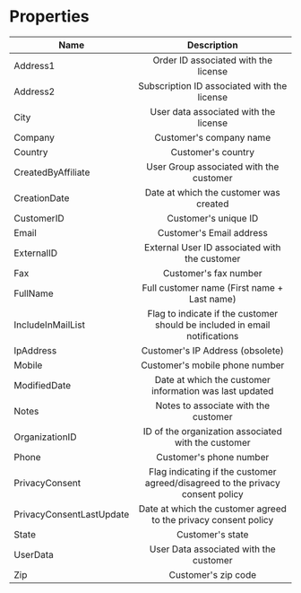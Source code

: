 # Properties

| Name                     |                                   Description                                  |
| ------------------------ | :----------------------------------------------------------------------------: |
| Address1                 |                      Order ID associated with the license                      |
| Address2                 |                   Subscription ID associated with the license                  |
| City                     |                      User data associated with the license                     |
| Company                  |                             Customer's company name                            |
| Country                  |                               Customer's country                               |
| CreatedByAffiliate       |                     User Group associated with the customer                    |
| CreationDate             |                     Date at which the customer was created                     |
| CustomerID               |                              Customer's unique ID                              |
| Email                    |                            Customer's Email address                            |
| ExternalID               |                  External User ID associated with the customer                 |
| Fax                      |                              Customer's fax number                             |
| FullName                 |                   Full customer name (First name + Last name)                  |
| IncludeInMailList        |   Flag to indicate if the customer should be included in email notifications   |
| IpAddress                |                        Customer's IP Address (obsolete)                        |
| Mobile                   |                         Customer's mobile phone number                         |
| ModifiedDate             |             Date at which the customer information was last updated            |
| Notes                    |                      Notes to associate with the customer                      |
| OrganizationID           |               ID of the organization associated with the customer              |
| Phone                    |                             Customer's phone number                            |
| PrivacyConsent           | Flag indicating if the customer agreed/disagreed to the privacy consent policy |
| PrivacyConsentLastUpdate |         Date at which the customer agreed to the privacy consent policy        |
| State                    |                                Customer's state                                |
| UserData                 |                     User Data associated with the customer                     |
| Zip                      |                               Customer's zip code                              |
